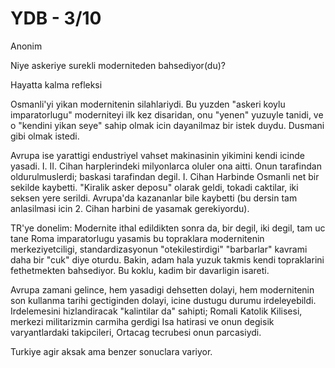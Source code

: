 # YDB - 3/10

Anonim

Niye askeriye surekli moderniteden bahsediyor(du)?

Hayatta kalma refleksi

Osmanli'yi yikan modernitenin silahlariydi. Bu yuzden "askeri koylu imparatorlugu" moderniteyi ilk kez disaridan, onu "yenen" yuzuyle tanidi, ve o "kendini yikan seye" sahip olmak icin dayanilmaz bir istek duydu. Dusmani gibi olmak istedi.

Avrupa ise yarattigi endustriyel vahset makinasinin yikimini kendi icinde yasadi. I. II. Cihan harplerindeki milyonlarca oluler ona aitti. Onun tarafindan oldurulmuslerdi; baskasi tarafindan degil. I. Cihan Harbinde Osmanli net bir sekilde kaybetti. "Kiralik asker deposu" olarak geldi, tokadi caktilar, iki seksen yere serildi. Avrupa'da kazananlar bile kaybetti (bu dersin tam anlasilmasi icin 2. Cihan harbini de yasamak gerekiyordu).

TR'ye donelim: Modernite ithal edildikten sonra da, bir degil, iki degil, tam uc tane Roma imparatorlugu yasamis bu topraklara modernitenin merkeziyetciligi, standardizasyonun "otekilestirdigi" "barbarlar" kavrami daha bir "cuk" diye oturdu. Bakin, adam hala yuzuk takmis kendi topraklarini fethetmekten bahsediyor. Bu koklu, kadim bir davarligin isareti.

Avrupa zamani gelince, hem yasadigi dehsetten dolayi, hem modernitenin son kullanma tarihi gectiginden dolayi, icine dustugu durumu irdeleyebildi. Irdelemesini hizlandiracak "kalintilar da" sahipti; Romali Katolik Kilisesi, merkezi militarizmin carmiha gerdigi Isa hatirasi ve onun degisik varyantlardaki takipcileri, Ortacag tecrubesi onun parcasiydi.

Turkiye agir aksak ama benzer sonuclara variyor.
